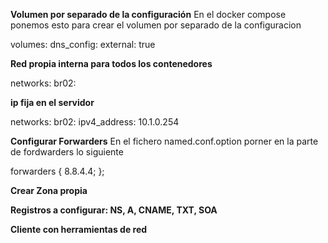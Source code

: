 
**Volumen por separado de la configuración**
En el docker compose ponemos esto para crear el volumen por separado de la configuracion

volumes:
  dns_config:
    external: true


**Red propia interna para todos los contenedores**

networks:
       br02:

**ip fija en el servidor**

networks:
       br02:
        ipv4_address: 10.1.0.254

**Configurar Forwarders**
En el fichero named.conf.option porner en la parte de fordwarders lo siguiente

 forwarders {
 	8.8.4.4;
	 };

**Crear Zona propia**
    
**Registros a configurar: NS, A, CNAME, TXT, SOA**
    
**Cliente con herramientas de red**
